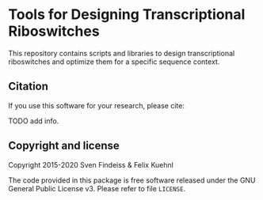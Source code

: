 # Tools for Designing Transcriptional Riboswitches

This repository contains scripts and libraries to design transcriptional
riboswitches and optimize them for a specific sequence context.

## Citation

If you use this software for your research, please cite:

TODO add info.

## Copyright and license

Copyright 2015-2020 Sven Findeiss & Felix Kuehnl

The code provided in this package is free software released under the
GNU General Public License v3. Please refer to file `LICENSE`.
